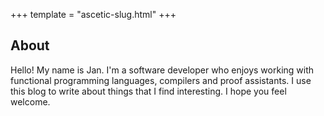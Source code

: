 +++
template = "ascetic-slug.html"
+++

## About

Hello! My name is Jan. I'm a software developer who enjoys working with
functional programming languages, compilers and proof assistants. I use this
blog to write about things that I find interesting. I hope you feel welcome.
